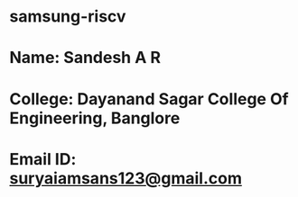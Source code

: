 # samsung-riscv
# Name: Sandesh A R 
# College: Dayanand Sagar College Of Engineering, Banglore
# Email ID: suryaiamsans123@gmail.com
